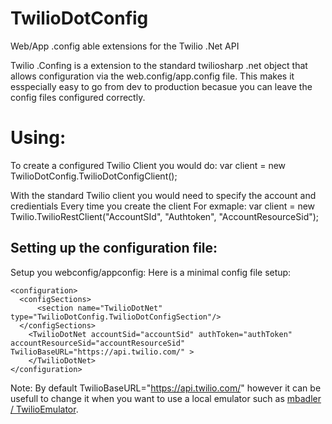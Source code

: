 TwilioDotConfig
===============

Web/App .config able extensions for the Twilio .Net API

Twilio .Confing is a extension to the standard twiliosharp .net object that allows configuration via the web.config/app.config file.
This makes it esspecially easy to go from dev to production becasue you can leave the config files configured correctly. 


Using:
======

To create a configured Twilio Client you would do:
    var client = new TwilioDotConfig.TwilioDotConfigClient();
    
With the standard Twilio client you would need to specify the account and credientials Every time you create the client
For exmaple:
    var client = new Twilio.TwilioRestClient("AccountSId", "Authtoken", "AccountResourceSid");
    

Setting up the configuration file:
----------------------------------

Setup you webconfig/appconfig:
Here is a minimal config file setup:
```
<configuration>
  <configSections>
      <section name="TwilioDotNet" type="TwilioDotConfig.TwilioDotConfigSection"/>
  </configSections>
    <TwilioDotNet accountSid="accountSid" authToken="authToken" accountResourceSid="accountResourceSid" TwilioBaseURL="https://api.twilio.com/" >
    </TwilioDotNet>
</configuration>
```

Note: By default TwilioBaseURL="https://api.twilio.com/"  however it can be usefull to change it when you want to use a local emulator such 
as [ mbadler / TwilioEmulator](https://github.com/mbadler/TwilioEmulator). 
